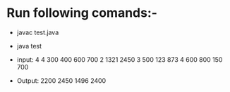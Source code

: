 # Run following comands:-
- javac test.java
- java test
- input: 
4
4
300 400 600 700
2
1321 2450
3
500 123 873
4
600 800 150 700
       
- Output:
2200
2450
1496
2400
